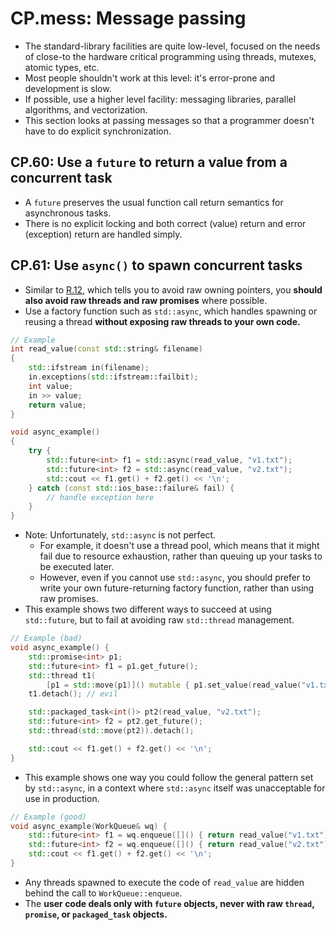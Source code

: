 # CP.mess: Message passing
- The standard-library facilities are quite low-level, focused on the needs of close-to the hardware critical programming using threads, mutexes, atomic types, etc.
- Most people shouldn't work at this level: it's error-prone and development is slow.
- If possible, use a higher level facility: messaging libraries, parallel algorithms, and vectorization.
- This section looks at passing messages so that a programmer doesn't have to do explicit synchronization.


## CP.60: Use a `future` to return a value from a concurrent task
- A `future` preserves the usual function call return semantics for asynchronous tasks.
- There is no explicit locking and both correct (value) return and error (exception) return are handled simply.


## CP.61: Use `async()` to spawn concurrent tasks
- Similar to [R.12](R.md#r12-immediately-give-the-result-of-an-explicit-resource-allocation-to-a-manager-object), which tells you to avoid raw owning pointers, you **should also avoid raw threads and raw promises** where possible.
- Use a factory function such as `std::async`, which handles spawning or reusing a thread **without exposing raw threads to your own code.**

```cpp
// Example
int read_value(const std::string& filename)
{
    std::ifstream in(filename);
    in.exceptions(std::ifstream::failbit);
    int value;
    in >> value;
    return value;
}

void async_example()
{
    try {
        std::future<int> f1 = std::async(read_value, "v1.txt");
        std::future<int> f2 = std::async(read_value, "v2.txt");
        std::cout << f1.get() + f2.get() << '\n';
    } catch (const std::ios_base::failure& fail) {
        // handle exception here
    }
}
```
- Note: Unfortunately, `std::async` is not perfect.
  - For example, it doesn't use a thread pool, which means that it might fail due to resource exhaustion, rather than queuing up your tasks to be executed later.
  - However, even if you cannot use `std::async`, you should prefer to write your own future-returning factory function, rather than using raw promises.
- This example shows two different ways to succeed at using `std::future`, but to fail at avoiding raw `std::thread` management.
```cpp
// Example (bad)
void async_example() {
    std::promise<int> p1;
    std::future<int> f1 = p1.get_future();
    std::thread t1(
        [p1 = std::move(p1)]() mutable { p1.set_value(read_value("v1.txt")); });
    t1.detach(); // evil

    std::packaged_task<int()> pt2(read_value, "v2.txt");
    std::future<int> f2 = pt2.get_future();
    std::thread(std::move(pt2)).detach();

    std::cout << f1.get() + f2.get() << '\n';
}
```
- This example shows one way you could follow the general pattern set by `std::async`, in a context where `std::async` itself was unacceptable for use in production.
```cpp
// Example (good)
void async_example(WorkQueue& wq) {
    std::future<int> f1 = wq.enqueue([]() { return read_value("v1.txt"); });
    std::future<int> f2 = wq.enqueue([]() { return read_value("v2.txt"); });
    std::cout << f1.get() + f2.get() << '\n';
}
```
- Any threads spawned to execute the code of `read_value` are hidden behind the call to `WorkQueue::enqueue`.
- The **user code deals only with `future` objects, never with raw `thread`, `promise`, or `packaged_task` objects.**
